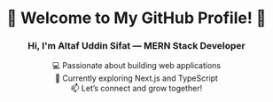<h1 align="center">🚀 Welcome to My GitHub Profile! 🚀</h1>
<h3 align="center">Hi, I'm Altaf Uddin Sifat — MERN Stack Developer</h3>

<p align="center">
  💻 Passionate about building web applications <br/>
  🌱 Currently exploring Next.js and TypeScript <br/>
  📫 Let’s connect and grow together!
</p>
